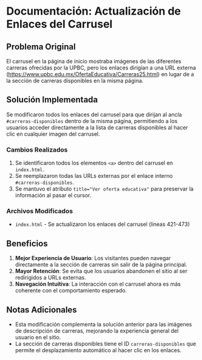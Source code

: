 # Documentación: Actualización de Enlaces del Carrusel

## Problema Original
El carrusel en la página de inicio mostraba imágenes de las diferentes carreras ofrecidas por la UPBC, pero los enlaces dirigían a una URL externa (https://www.upbc.edu.mx/OfertaEducativa/Carreras25.html) en lugar de a la sección de carreras disponibles en la misma página.

## Solución Implementada
Se modificaron todos los enlaces del carrusel para que dirijan al ancla `#carreras-disponibles` dentro de la misma página, permitiendo a los usuarios acceder directamente a la lista de carreras disponibles al hacer clic en cualquier imagen del carrusel.

### Cambios Realizados
1. Se identificaron todos los elementos `<a>` dentro del carrusel en `index.html`.
2. Se reemplazaron todas las URLs externas por el enlace interno `#carreras-disponibles`.
3. Se mantuvo el atributo `title="Ver oferta educativa"` para preservar la información al pasar el cursor.

### Archivos Modificados
- `index.html` - Se actualizaron los enlaces del carrusel (líneas 421-473)

## Beneficios
1. **Mejor Experiencia de Usuario**: Los visitantes pueden navegar directamente a la sección de carreras sin salir de la página principal.
2. **Mayor Retención**: Se evita que los usuarios abandonen el sitio al ser redirigidos a URLs externas.
3. **Navegación Intuitiva**: La interacción con el carrusel ahora es más coherente con el comportamiento esperado.

## Notas Adicionales
- Esta modificación complementa la solución anterior para las imágenes de descripción de carreras, mejorando la experiencia general del usuario en el sitio.
- La sección de carreras disponibles tiene el ID `carreras-disponibles` que permite el desplazamiento automático al hacer clic en los enlaces.
